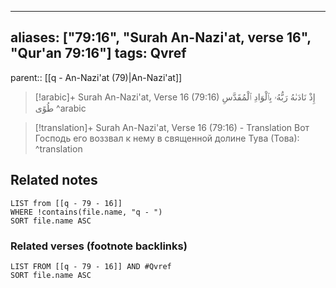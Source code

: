 
---
aliases: ["79:16", "Surah An-Nazi'at, verse 16", "Qur'an 79:16"]
tags: Qvref
---

parent:: [[q - An-Nazi'at (79)|An-Nazi'at]]

> [!arabic]+ Surah An-Nazi'at, Verse 16 (79:16)
> <span class="quran-arabic">إِذْ نَادَىٰهُ رَبُّهُۥ بِٱلْوَادِ ٱلْمُقَدَّسِ طُوًى</span>
^arabic

> [!translation]+ Surah An-Nazi'at, Verse 16 (79:16) - Translation
> Вот Господь его воззвал к нему в священной долине Тува (Това):
^translation



## Related notes
```dataview
LIST from [[q - 79 - 16]]
WHERE !contains(file.name, "q - ")
SORT file.name ASC
```

### Related verses (footnote backlinks)
```dataview
LIST FROM [[q - 79 - 16]] AND #Qvref
SORT file.name ASC
```

